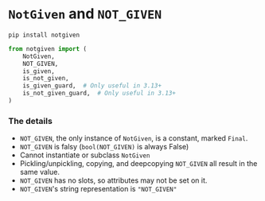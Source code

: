 # `NotGiven` and `NOT_GIVEN`

```
pip install notgiven
```

```python
from notgiven import (
    NotGiven,
    NOT_GIVEN,
    is_given,
    is_not_given,
    is_given_guard,  # Only useful in 3.13+
    is_not_given_guard,  # Only useful in 3.13+
)
```

### The details

- `NOT_GIVEN`, the only instance of `NotGiven`, is a constant, marked `Final`.
- `NOT_GIVEN` is falsy (`bool(NOT_GIVEN)` is always False)
- Cannot instantiate or subclass `NotGiven`
- Pickling/unpickling, copying, and deepcopying `NOT_GIVEN` all result in the same value.
- `NOT_GIVEN` has no slots, so attributes may not be set on it.
- `NOT_GIVEN`'s string representation is `"NOT_GIVEN"`
